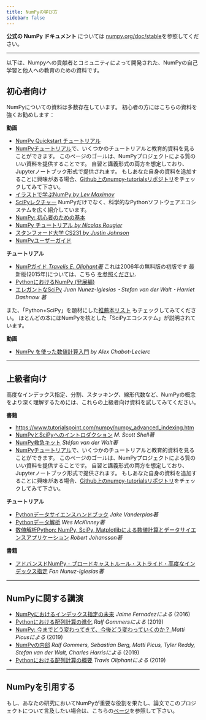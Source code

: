 ```yaml
---
title: NumPyの学び方
sidebar: false
---
```


**公式の NumPy ドキュメント** については [numpy.org/doc/stable](https://numpy.org/doc/stable)を参照してください。

***

以下は、Numpyへの貢献者とコミュニティによって開発された、NumPyの自己学習と他人への教育のための資料です。

## 初心者向け

NumPyについての資料は多数存在しています。 初心者の方にはこちらの資料を強くお勧めします：

<i class="fas fa-chalkboard"></i> **動画**

* [NumPy Quickstart チュートリアル](https://numpy.org/devdocs/user/quickstart.html)
* [NumPyチュートリアル](https://numpy.org/numpy-tutorials)で、いくつかのチュートリアルと教育的資料を見ることができます。 このページのゴールは、NumPyプロジェクトによる質のいい資料を提供することです。 自習と講義形式の両方を想定しており、Jupyterノートブック形式で提供されます。 もしあなた自身の資料を追加することに興味がある場合、[Github上のnumpy-tutorialsリポジトリ](https://github.com/numpy/numpy-tutorials)をチェックしてみて下さい。
* [イラストで学ぶNumPy *by Lev Maximov*](https://betterprogramming.pub/3b1d4976de1d?sk=57b908a77aa44075a49293fa1631dd9b)
* [SciPyレクチャー](https://scipy-lectures.org/) NumPyだけでなく、科学的なPythonソフトウェアエコシステムを広く紹介しています。
* [NumPy: 初心者のための基本](https://numpy.org/devdocs/user/absolute_beginners.html)
* [NumPy チュートリアル *by Nicolas Rougier*](https://github.com/rougier/numpy-tutorial)
* [スタンフォード大学 CS231 *by Justin Johnson*](http://cs231n.github.io/python-numpy-tutorial/)
* [NumPyユーザーガイド](https://numpy.org/devdocs)

<i class="fas fa-book"></i> **チュートリアル**

* [NumPガイド *Travelis E. Oliphant著*](http://web.mit.edu/dvp/Public/numpybook.pdf) これは2006年の無料版の初版です 最新版(2015年)については、こちら [を参照ください](https://www.barnesandnoble.com/w/guide-to-numpy-travis-e-oliphant-phd/1122853007).
* [PythonにおけるNumPy (発展編)](https://www.labri.fr/perso/nrougier/from-python-to-numpy/)
* [エレガントなSciPy](https://www.amazon.com/Elegant-SciPy-Art-Scientific-Python/dp/1491922877) *Juan Nunez-Iglesias・Stefan van der Walt・Harriet Dashnow 著*

また、「Python+SciPy」を題材にした[推薦本リスト](https://www.goodreads.com/shelf/show/python-scipy) もチェックしてみてください。 ほとんどの本にはNumPyを核とした「SciPyエコシステム」が説明されています。

<i class="far fa-file-video"></i> **動画**

* [NumPy を使った数値計算入門](http://youtu.be/ZB7BZMhfPgk) *by Alex Chabot-Leclerc*

***

## 上級者向け

高度なインデックス指定、分割、スタッキング、線形代数など、NumPyの概念をより深く理解するためには、これらの上級者向け資料を試してみてください。

<i class="fas fa-chalkboard"></i> **書籍**

* https://www.tutorialspoint.com/numpy/numpy_advanced_indexing.htm
* [NumPyとSciPyへのイントロダクション](https://engineering.ucsb.edu/~shell/che210d/numpy.pdf) *M. Scott Shell著*
* [NumPy救急キット](http://mentat.za.net/numpy/numpy_advanced_slides/) *Stéfan van der Walt著*
* [NumPyチュートリアル](https://numpy.org/numpy-tutorials)で、いくつかのチュートリアルと教育的資料を見ることができます。 このページのゴールは、NumPyプロジェクトによる質のいい資料を提供することです。 自習と講義形式の両方を想定しており、Jupyterノートブック形式で提供されます。 もしあなた自身の資料を追加することに興味がある場合、[Github上のnumpy-tutorialsリポジトリ](https://github.com/numpy/numpy-tutorials)をチェックしてみて下さい。

<i class="fas fa-book"></i> **チュートリアル**

* [Pythonデータサイエンスハンドブック](https://www.amazon.com/Python-Data-Science-Handbook-Essential/dp/1491912057) *Jake Vanderplas著*
* [Pythonデータ解析](https://www.amazon.com/Python-Data-Analysis-Wrangling-IPython/dp/1491957662) *Wes McKinney著*
* [数値解析Python: NumPy, SciPy, Matplotlibによる数値計算とデータサイエンスアプリケーション](https://www.amazon.com/Numerical-Python-Scientific-Applications-Matplotlib/dp/1484242459) *Robert Johansson著*

<i class="far fa-file-video"></i> **書籍**

* [アドバンスドNumPy - ブロードキャストルール・ストライド・高度なインデックス指定](https://www.youtube.com/watch?v=cYugp9IN1-Q) *Fan Nunuz-Iglesias著*

***

## NumPyに関する講演

* [NumPyにおけるインデックス指定の未来](https://www.youtube.com/watch?v=o0EacbIbf58) *Jaime Fernadezによる* (2016)
* [Pythonにおける配列計算の進化](https://www.youtube.com/watch?v=HVLPJnvInzM&t=10s) *Ralf Gommersによる* (2019)
* [NumPy: 今までどう変わってきて、今後どう変わっていくのか？ ](https://www.youtube.com/watch?v=YFLVQFjRmPY) *Matti Picusによる* (2019)
* [NumPyの内部](https://www.youtube.com/watch?v=dBTJD_FDVjU) *Ralf Gommers, Sebastian Berg, Matti Picus, Tyler Reddy, Stefan van der Walt, Charles Harrisによる* (2019)
* [Pythonにおける配列計算の概要](https://www.youtube.com/watch?v=f176j2g2eNc) *Travis Oliphantによる* (2019)

***

## NumPyを引用する

もし、あなたの研究においてNumPyが重要な役割を果たし、論文でこのプロジェクトについて言及したい場合は、こちらの[ページ](/ja/citing-numpy)を参照して下さい。
